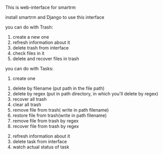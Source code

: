 This is web-interface for smartrm

install smartrm and Django to use this interface

you can do with Trash:
1. create a new one
2. refresh information about it
3. delete trash from interface
4. check files in it
5. delete and recover files in trash

you can do with Tasks:
1. create one
1) delete by filename (put path in the file path)
2) delete by regex (put in path directory, in which you'll delete by regex)
3) recover all trash
4) clear all trash
5) remove file from trash( write in path filename)
6) restore file from trash(write in path filename)
7) remove file from trash by regex
8) recover file from trash by regex

2. refresh information about it
3. delete task from interface
4. watch actual status of task
